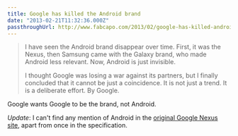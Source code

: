 ```yaml
---
title: Google has killed the Android brand
date: "2013-02-21T11:32:36.000Z"
passthroughUrl: http://www.fabcapo.com/2013/02/google-has-killed-android-brand.html
---
```


> I have seen the Android brand disappear over time. First, it was the Nexus, then Samsung came with the Galaxy brand, who made Android less relevant. Now, Android is just invisible.
> 
> I thought Google was losing a war against its partners, but I finally concluded that it cannot be just a coincidence. It is not just a trend. It is a deliberate effort. By Google.

Google wants Google to be the brand, not Android.

_Update_: I can't find any mention of Android in the [original Google Nexus site](http://web.archive.org/web/20100319002511/http://www.google.com/phone), apart from once in the specification.